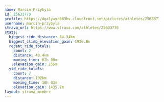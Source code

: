 ```yaml
---
name: Marcin Przybyla
id: 25633770
profile: https://dgalywyr863hv.cloudfront.net/pictures/athletes/25633770/12947173/2/large.jpg
username: marcin-przybyla
strava_url: https://www.strava.com/athletes/25633770
stats:
  biggest_ride_distance: 84.34km
  biggest_climb_elevation_gain: 1926.8m
  recent_ride_totals:
    count: 2
    distance: 48.4km
    moving_time: 02h 00m
    elevation_gain: 256m
  ytd_ride_totals:
    count: 7
    distance: 192km
    moving_time: 10h 03m
    elevation_gain: 1435.7m
layout: strava_member
--- 
```

